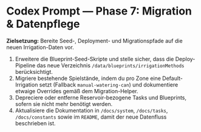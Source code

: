 # Codex Prompt — Phase 7: Migration & Datenpflege

**Zielsetzung:** Bereite Seed-, Deployment- und Migrationspfade auf die neuen Irrigation-Daten vor.

1. Erweitere die Blueprint-Seed-Skripte und stelle sicher, dass die Deploy-Pipeline das neue Verzeichnis `/data/blueprints/irrigationMethods` berücksichtigt.
2. Migriere bestehende Spielstände, indem du pro Zone eine Default-Irrigation setzt (Fallback `manual-watering-can`) und dokumentiere etwaige Overrides gemäß dem Migration-Helper.
3. Depreciere oder entferne Reservoir-bezogene Tasks und Blueprints, sofern sie nicht mehr benötigt werden.
4. Aktualisiere die Dokumentation in `/docs/system`, `/docs/tasks`, `/docs/constants` sowie im `README`, damit der neue Datenfluss beschrieben ist.

